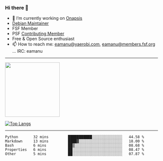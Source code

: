 ### Hi there 👋


- 🔭 I’m currently working on [Onapsis](http://onapsis.com)
- [Debian Maintainer](https://qa.debian.org/developer.php?login=eamanu%40yaerobi.com)
- FSF Member
- PSF [Contributing Member](https://www.python.org/psf/membership/#what-membership-classes-are-there)
- Free & Open Source enthusiast 
- 📫 How to reach me: eamanu@yaerobi.com, eamanu@members.fsf.org ... IRC: eamanu

---

<img height="180em" src="https://github-readme-stats.vercel.app/api?theme=dark&username=eamanu&show_icons=true&hide_border=true&&count_private=true&include_all_commits=true" />

[![Top Langs](https://github-readme-stats.vercel.app/api/top-langs/?theme=dark&username=eamanu&layout=compact)](https://github.com/anuraghazra/github-readme-stats)

---

<!--START_SECTION:waka-->
```text
Python       32 mins         ███████████░░░░░░░░░░░░░░   44.58 % 
Markdown     13 mins         ████▓░░░░░░░░░░░░░░░░░░░░   18.00 % 
Bash         6 mins          ██▒░░░░░░░░░░░░░░░░░░░░░░   08.68 % 
Properties   6 mins          ██░░░░░░░░░░░░░░░░░░░░░░░   08.47 % 
Other        5 mins          ██░░░░░░░░░░░░░░░░░░░░░░░   07.87 % 
```
<!--END_SECTION:waka-->
